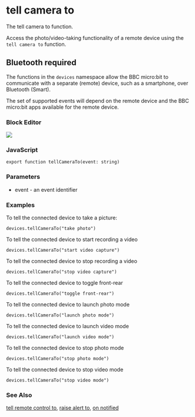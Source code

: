 # tell camera to

The tell camera to function.

Access the photo/video-taking functionality of a remote device using the ``tell camera to`` function.

## Bluetooth required

The functions in the ``devices`` namespace allow the BBC micro:bit to communicate with a separate (remote) device, such as a smartphone, over Bluetooth (Smart).

The set of supported events will depend on the remote device and the BBC micro:bit apps available for the remote device.

### Block Editor

![](/static/mb/tell-camera-to-0.png)

### JavaScript

```
export function tellCameraTo(event: string)
```

### Parameters

* event - an event identifier

### Examples

To tell the connected device to take a picture:

```
devices.tellCameraTo("take photo")
```

To tell the connected device to start recording a video

```
devices.tellCameraTo("start video capture")
```

To tell the connected device to stop recording a video

```
devices.tellCameraTo("stop video capture")
```

To tell the connected device to toggle front-rear

```
devices.tellCameraTo("toggle front-rear")
```

To tell the connected device to launch photo mode

```
devices.tellCameraTo("launch photo mode")
```

To tell the connected device to launch video mode

```
devices.tellCameraTo("launch video mode")
```

To tell the connected device to stop photo mode

```
devices.tellCameraTo("stop photo mode")
```

To tell the connected device to stop video mode

```
devices.tellCameraTo("stop video mode")
```

### See Also

[tell remote control to](/reference/devices/tell-remote-control-to), [raise alert to](/reference/devices/raise-alert-to), [on notified](/reference/devices/on-notified)

